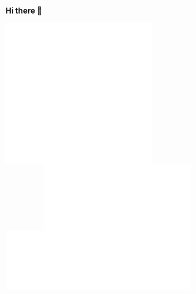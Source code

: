 ## Hi there 👋

[<img align="left" width="400" alt="Languages" src="metrics.svg">](#)
[<img align="right" width="400" alt="Achievements" src="metrics.plugin.achievements.compact.svg">](#)
[<img align="right" width="500" alt="Achievements more" src="metrics.plugin.achievements.svg">](#)

